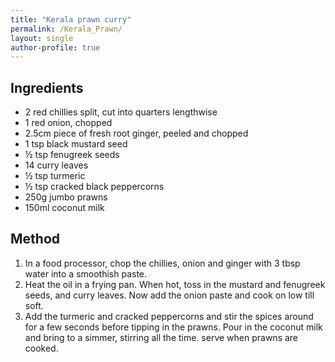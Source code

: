 ```yaml
---
title: "Kerala prawn curry"
permalink: /Kerala_Prawn/
layout: single
author-profile: true
---
```

## Ingredients
- 2 red chillies split, cut into quarters lengthwise
- 1 red onion, chopped
- 2.5cm piece of fresh root ginger, peeled and chopped
- 1 tsp black mustard seed
- ½ tsp fenugreek seeds
- 14 curry leaves
- ½ tsp turmeric
- ½ tsp cracked black peppercorns
- 250g jumbo prawns
- 150ml coconut milk

## Method
1. In a food processor, chop the chillies, onion and ginger with 3 tbsp water into a smoothish paste.
2. Heat the oil in a frying pan. When hot, toss in the mustard and fenugreek seeds, and curry leaves. Now add the onion paste and cook on low till soft.
3. Add the turmeric and cracked peppercorns and stir the spices around for a few seconds before tipping in the prawns. Pour in the coconut milk and bring to a simmer, stirring all the time. serve when prawns are cooked.
